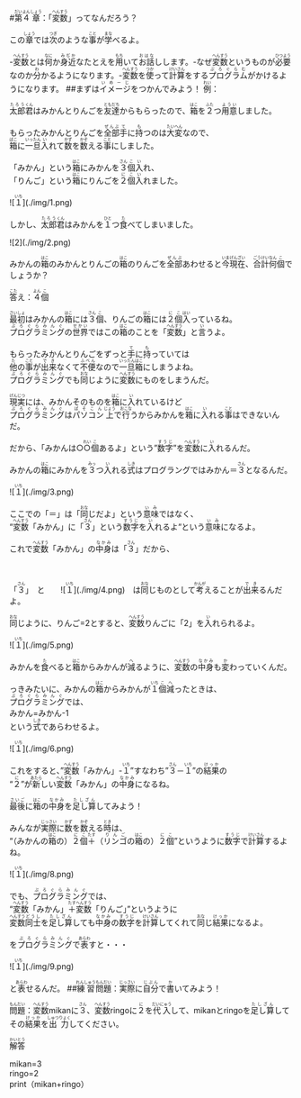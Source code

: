 #<ruby><rb>第<rb><rt>だい</rt></ruby><ruby><rb>４<rb><rt>よん</rt></ruby><ruby><rb>章<rb><rt>しょう</rt></ruby>：「<ruby><rb>変数<rb><rt>へんすう</rt></ruby>」ってなんだろう？
<p>この<ruby><rb>章<rb><rt>しょう</rt></ruby>では<ruby><rb>次<rb><rt>つぎ</rt></ruby>のような<ruby><rb>事<rb><rt>こと</rt></ruby>が<ruby><rb>学<rb><rt>まな</rt></ruby>べるよ。</p>-<ruby><rb>変数<rb><rt>へんすう</rt></ruby>とは<ruby><rb>何<rb><rt>なに</rt></ruby>か<ruby><rb>身近<rb><rt>みぢか</rt></ruby>なたとえを<ruby><rb>用<rb><rt>もち</rt></ruby>いて<ruby><rb>お話<rb><rt>おはな</rt></ruby>しします。-なぜ<ruby><rb>変数<rb><rt>へんすう</rt></ruby>というものが<ruby><rb>必要<rb><rt>ひつよう</rt></ruby>なのか<ruby><rb>分<rb><rt>わ</rt></ruby>かるようになります。-<ruby><rb>変数<rb><rt>へんすう</rt></ruby>を<ruby><rb>使<rb><rt>つか</rt></ruby>って<ruby><rb>計算<rb><rt>けいさん</rt></ruby>をする<ruby><rb>プログラム<rb><rt>ぷろぐらむ</rt></ruby>がかけるようになります。
##まずは<ruby><rb>イメージ<rb><rt>いめーじ</rt></ruby>をつかんでみよう！
<ruby><rb>例<rb><rt>れい</rt></ruby>：<p><ruby><rb>太郎<rb><rt>たろう</rt></ruby><ruby><rb>君<rb><rt>くん</rt></ruby>はみかんとりんごを<ruby><rb>友達<rb><rt>ともだち</rt></ruby>からもらったので、<ruby><rb>箱<rb><rt>はこ</rt></ruby>を<ruby><rb>２<rb><rt>ふた</rt></ruby>つ<ruby><rb>用意<rb><rt>ようい</rt></ruby>しました。</p><p>もらったみかんとりんごを<ruby><rb>全部<rb><rt>ぜんぶ</rt></ruby><ruby><rb>手<rb><rt>て</rt></ruby>に<ruby><rb>持<rb><rt>も</rt></ruby>つのは<ruby><rb>大変<rb><rt>たいへん</rt></ruby>なので、<br/><ruby><rb>箱<rb><rt>ばこ</rt></ruby>に<ruby><rb>一旦<rb><rt>いったん</rt></ruby><ruby><rb>入<rb><rt>い</rt></ruby>れて<ruby><rb>数<rb><rt>かず</rt></ruby>を<ruby><rb>数<rb><rt>かぞ</rt></ruby>える<ruby><rb>事<rb><rt>こと</rt></ruby>にしました。</p><p>「みかん」という<ruby><rb>箱<rb><rt>はこ</rt></ruby>にみかんを<ruby><rb>３<rb><rt>さん</rt></ruby><ruby><rb>個<rb><rt>こ</rt></ruby><ruby><rb>入<rb><rt>い</rt></ruby>れ、<br/>「りんご」という<ruby><rb>箱<rb><rt>はこ</rt></ruby>にりんごを<ruby><rb>２<rb><rt>に</rt></ruby><ruby><rb>個<rb><rt>こ</rt></ruby><ruby><rb>入<rb><rt>い</rt></ruby>れました。　</p>![<ruby><rb>１<rb><rt>いち</rt></ruby>](./img/1.png)<p>しかし、<ruby><rb>太郎<rb><rt>たろう</rt></ruby><ruby><rb>君<rb><rt>くん</rt></ruby>はみかんを<ruby><rb>１<rb><rt>ひと</rt></ruby>つ<ruby><rb>食<rb><rt>た</rt></ruby>べてしまいました。</p><p>![2](./img/2.png)</p><p>みかんの<ruby><rb>箱<rb><rt>はこ</rt></ruby>のみかんとりんごの<ruby><rb>箱<rb><rt>はこ</rt></ruby>のりんごを<ruby><rb>全部<rb><rt>ぜんぶ</rt></ruby>あわせると<ruby><rb>今<rb><rt>いま</rt></ruby><ruby><rb>現在<rb><rt>げんざい</rt></ruby>、<ruby><rb>合計<rb><rt>ごうけい</rt></ruby><ruby><rb>何<rb><rt>なん</rt></ruby><ruby><rb>個<rb><rt>こ</rt></ruby>でしょうか？</p><p><ruby><rb>答<rb><rt>こた</rt></ruby>え：<ruby><rb>４<rb><rt>よん</rt></ruby><ruby><rb>個<rb><rt>こ</rt></ruby></p><p><ruby><rb>最初<rb><rt>さいしょ</rt></ruby>はみかんの<ruby><rb>箱<rb><rt>はこ</rt></ruby>には<ruby><rb>３<rb><rt>さん</rt></ruby><ruby><rb>個<rb><rt>こ</rt></ruby>、りんごの<ruby><rb>箱<rb><rt>はこ</rt></ruby>には<ruby><rb>２<rb><rt>に</rt></ruby><ruby><rb>個<rb><rt>こ</rt></ruby><ruby><rb>入<rb><rt>はい</rt></ruby>っているね。<br/><ruby><rb>プログラミング<rb><rt>ぷろぐらみんぐ</rt></ruby>の<ruby><rb>世界<rb><rt>せかい</rt></ruby>ではこの<ruby><rb>箱<rb><rt>はこ</rt></ruby>のことを「<ruby><rb>変数<rb><rt>へんすう</rt></ruby>」と<ruby><rb>言<rb><rt>い</rt></ruby>うよ。</p><p>もらったみかんとりんごをずっと<ruby><rb>手<rb><rt>て</rt></ruby>に<ruby><rb>持<rb><rt>も</rt></ruby>っていては<br/><ruby><rb>他<rb><rt>た</rt></ruby>の<ruby><rb>事<rb><rt>こと</rt></ruby>が<ruby><rb>出来<rb><rt>でき</rt></ruby>なくて<ruby><rb>不便<rb><rt>ふべん</rt></ruby>なので<ruby><rb>一旦<rb><rt>いったん</rt></ruby><ruby><rb>箱<rb><rt>はこ</rt></ruby>にしまうよね。<br/><ruby><rb>プログラミング<rb><rt>ぷろぐらみんぐ</rt></ruby>でも<ruby><rb>同<rb><rt>おな</rt></ruby>じように<ruby><rb>変数<rb><rt>へんすう</rt></ruby>にものをしまうんだ。</p><p><ruby><rb>現実<rb><rt>げんじつ</rt></ruby>には、みかんそのものを<ruby><rb>箱<rb><rt>はこ</rt></ruby>に<ruby><rb>入<rb><rt>い</rt></ruby>れているけど<br/><ruby><rb>プログラミング<rb><rt>ぷろぐらみんぐ</rt></ruby>は<ruby><rb>パソコン<rb><rt>ぱそこん</rt></ruby><ruby><rb>上<rb><rt>じょう</rt></ruby>で<ruby><rb>行<rb><rt>おこな</rt></ruby>うからみかんを<ruby><rb>箱<rb><rt>はこ</rt></ruby>に<ruby><rb>入<rb><rt>い</rt></ruby>れる<ruby><rb>事<rb><rt>こと</rt></ruby>はできないんだ。</p><p>だから、「みかんは○<ruby><rb>○<rb><rt>れい</rt></ruby><ruby><rb>個<rb><rt>こ</rt></ruby>あるよ」という”<ruby><rb>数字<rb><rt>すうじ</rt></ruby>”を<ruby><rb>変数<rb><rt>へんすう</rt></ruby>に<ruby><rb>入<rb><rt>い</rt></ruby>れるんだ。</p><p>みかんの<ruby><rb>箱<rb><rt>はこ</rt></ruby>にみかんを<ruby><rb>３<rb><rt>みっ</rt></ruby>つ<ruby><rb>入<rb><rt>い</rt></ruby>れる<ruby><rb>式<rb><rt>しき</rt></ruby>はプログラングではみかん＝<ruby><rb>３<rb><rt>さん</rt></ruby>となるんだ。</p>![<ruby><rb>１<rb><rt>いち</rt></ruby>](./img/3.png)<p>ここでの「＝」は「<ruby><rb>同<rb><rt>おな</rt></ruby>じだよ」という<ruby><rb>意味<rb><rt>いみ</rt></ruby>ではなく、<br/>“<ruby><rb>変数<rb><rt>へんすう</rt></ruby>「みかん」に「<ruby><rb>３<rb><rt>さん</rt></ruby>」という<ruby><rb>数字<rb><rt>すうじ</rt></ruby>を<ruby><rb>入<rb><rt>い</rt></ruby>れるよ“という<ruby><rb>意味<rb><rt>いみ</rt></ruby>になるよ。</p><p>これで<ruby><rb>変数<rb><rt>へんすう</rt></ruby>「みかん」の<ruby><rb>中身<rb><rt>なかみ</rt></ruby>は「<ruby><rb>３<rb><rt>さん</rt></ruby>」だから、</p>　　　　　<p>「<ruby><rb>３<rb><rt>さん</rt></ruby>」　と　　![<ruby><rb>１<rb><rt>いち</rt></ruby>](./img/4.png)　は<ruby><rb>同<rb><rt>おな</rt></ruby>じものとして<ruby><rb>考<rb><rt>かんが</rt></ruby>えることが<ruby><rb>出来<rb><rt>でき</rt></ruby>るんだよ。</p><p><ruby><rb>同<rb><rt>おな</rt></ruby>じように、りんご=2とすると、<ruby><rb>変数<rb><rt>へんすう</rt></ruby>りんごに「2」を<ruby><rb>入<rb><rt>い</rt></ruby>れられるよ。</p>![<ruby><rb>１<rb><rt>いち</rt></ruby>](./img/5.png)<p>みかんを<ruby><rb>食<rb><rt>た</rt></ruby>べると<ruby><rb>箱<rb><rt>はこ</rt></ruby>からみかんが<ruby><rb>減<rb><rt>へ</rt></ruby>るように、<ruby><rb>変数<rb><rt>へんすう</rt></ruby>の<ruby><rb>中身<rb><rt>なかみ</rt></ruby>も<ruby><rb>変<rb><rt>か</rt></ruby>わっていくんだ。</p><p>っきみたいに、みかんの<ruby><rb>箱<rb><rt>はこ</rt></ruby>からみかんが<ruby><rb>１<rb><rt>いち</rt></ruby><ruby><rb>個<rb><rt>こ</rt></ruby><ruby><rb>減<rb><rt>へ</rt></ruby>ったときは、<br/><ruby><rb>プログラミング<rb><rt>ぷろぐらみんぐ</rt></ruby>では、<br/>みかん=みかん-1<br/>という<ruby><rb>式<rb><rt>しき</rt></ruby>であらわせるよ。</p>![<ruby><rb>１<rb><rt>いち</rt></ruby>](./img/6.png)<p>これをすると、”<ruby><rb>変数<rb><rt>へんすう</rt></ruby>「みかん」-<ruby><rb>１<rb><rt>いち</rt></ruby>”すなわち”<ruby><rb>３<rb><rt>さん</rt></ruby>－<ruby><rb>１<rb><rt>いち</rt></ruby>”の<ruby><rb>結果<rb><rt>けっか</rt></ruby>の<br/>“<ruby><rb>２<rb><rt>に</rt></ruby>”が<ruby><rb>新<rb><rt>あたら</rt></ruby>しい<ruby><rb>変数<rb><rt>へんすう</rt></ruby>「みかん」の<ruby><rb>中身<rb><rt>なかみ</rt></ruby>になるね。</p><p><ruby><rb>最後<rb><rt>さいご</rt></ruby>に<ruby><rb>箱<rb><rt>はこ</rt></ruby>の<ruby><rb>中身<rb><rt>なかみ</rt></ruby>を<ruby><rb>足し算<rb><rt>たしざん</rt></ruby>してみよう！</p><p>みんなが<ruby><rb>実際<rb><rt>じっさい</rt></ruby>に<ruby><rb>数<rb><rt>かず</rt></ruby>を<ruby><rb>数<rb><rt>かぞ</rt></ruby>える<ruby><rb>時<rb><rt>とき</rt></ruby>は、<br/>“（みかんの<ruby><rb>箱<rb><rt>はこ</rt></ruby>の）<ruby><rb>２<rb><rt>に</rt></ruby><ruby><rb>個<rb><rt>こ</rt></ruby><ruby><rb>＋<rb><rt>たす</rt></ruby>（<ruby><rb>リンゴ<rb><rt>りんご</rt></ruby>の<ruby><rb>箱<rb><rt>はこ</rt></ruby>の）<ruby><rb>２<rb><rt>に</rt></ruby><ruby><rb>個<rb><rt>こ</rt></ruby>”というように<ruby><rb>数字<rb><rt>すうじ</rt></ruby>で<ruby><rb>計算<rb><rt>けいさん</rt></ruby>するよね。</p>![<ruby><rb>１<rb><rt>いち</rt></ruby>](./img/8.png)<p>でも、<ruby><rb>プログラミング<rb><rt>ぷろぐらみんぐ</rt></ruby>では、<br/>“<ruby><rb>変数<rb><rt>へんすう</rt></ruby>「みかん」<ruby><rb>＋<rb><rt>たす</rt></ruby><ruby><rb>変数<rb><rt>へんすう</rt></ruby>「りんご」”というように<br/><ruby><rb>変数<rb><rt>へんすう</rt></ruby><ruby><rb>同士<rb><rt>どうし</rt></ruby>を<ruby><rb>足し算<rb><rt>たしざん</rt></ruby>しても<ruby><rb>中身<rb><rt>なかみ</rt></ruby>の<ruby><rb>数字<rb><rt>すうじ</rt></ruby>を<ruby><rb>計算<rb><rt>けいさん</rt></ruby>してくれて<ruby><rb>同<rb><rt>おな</rt></ruby>じ<ruby><rb>結果<rb><rt>けっか</rt></ruby>になるよ。</p><p>を<ruby><rb>プログラミング<rb><rt>ぷろぐらみんぐ</rt></ruby>で<ruby><rb>表<rb><rt>あらわ</rt></ruby>すと・・・</p><p>![<ruby><rb>１<rb><rt>いち</rt></ruby>](./img/9.png)</p><p>と<ruby><rb>表<rb><rt>あらわ</rt></ruby>せるんだ。
##<ruby><rb>練習<rb><rt>れんしゅう</rt></ruby><ruby><rb>問題<rb><rt>もんだい</rt></ruby>：<ruby><rb>実際<rb><rt>じっさい</rt></ruby>に<ruby><rb>自分<rb><rt>じぶん</rt></ruby>で<ruby><rb>書<rb><rt>か</rt></ruby>いてみよう！
<p><ruby><rb>問題<rb><rt>もんだい</rt></ruby>：<ruby><rb>変数<rb><rt>へんすう</rt></ruby>mikanに<ruby><rb>３<rb><rt>さん</rt></ruby>、<ruby><rb>変数<rb><rt>へんすう</rt></ruby>ringoに<ruby><rb>２<rb><rt>に</rt></ruby>を<ruby><rb>代入<rb><rt>だいにゅう</rt></ruby>して、mikanとringoを<ruby><rb>足し算<rb><rt>たしざん</rt></ruby>してその<ruby><rb>結果<rb><rt>けっか</rt></ruby>を<ruby><rb>出力<rb><rt>しゅつりょく</rt></ruby>してください。</p><p><ruby><rb>解答<rb><rt>かいとう</rt></ruby></p><p>mikan=3<br/>ringo=2<br/>print（mikan+ringo）</p>
